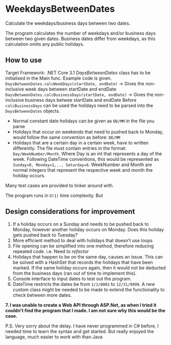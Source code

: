 # WeekdaysBetweenDates
Calculate the weekdays/business days between two dates.

The program calculates the number of weekdays and/or business days between two given dates.
Business dates differ from weekdays, as this calculation omits any public holidays.

## How to use
Target Framework: .NET Core 3.1
*DaysBetweenDates* class has to be initialised in the Main func. Example code is given. 
`DaysBetweenDates.calcWeekDays(startDate, endDate)` -> Gives the non-inclusive week days between startDate and endDate
`DaysBetweenDates.calcBusinessDays(startDate, endDate)` -> Gives the non-inclusive business days betwee startDate and endDate
Before `calcBusinessDays` can be used the holidays need to be parsed into the `DaysBetweenDates` objects.
  - Normal constant date holidays can be given as `DD/MM` in the file you parse
  - Holidays that occur on weekends that need to pushed back to Monday, would follow the same convention as before: `DD/MM`
  - Holidays that are a certain day in a certain week, have to written differently. The file must contain entries in the format: `Day/WeekNumber/Month`.
    Where Day is an int that represents a day of the week. Following DateTime conventions, this would be represented as `Sunday=0, Monday=1,.., Saturday=6`.
    WeekNumber and Month are normal integers that represent the respective week and month the holiday occurs.
    
Many test cases are provided to tinker around with.

The program runs in `O(1)` time complexity. But 

## Design considerations for improvement
1. If a holiday occurs on a Sunday and needs to be pushed back to Monday, however another holiday occurs on Monday. Does this holiday gets pushed back to Tuesday?
2. More efficient method to deal with holidays that doesn't use loops
3. File opening can be simplified into one method, therefore reducing repeated code. i.e. Need to *refactor*
4. Holidays that happen to be on the same day, causes an issue. This can be solved with a HashSet that records the holidays that have been marked.
    If the same holiday occurs again, then it would not be deducted from the business days (ran out of time to implement this).
5. Console interface to input dates to test out the program.
6. DateTime restricts the dates be from `1/1/0001` to `12/31/9999`. A new custom class might be needed to be made to extend the functionality to check between more dates.

**7. I was unable to create a Web API through ASP.Net, as when I tried it couldn't find the program that I made. I am not sure why this would be the case.**

P.S. Very sorry about the delay. I have never programmed in C# before, I needed time to learn the syntax and get started. But really enjoyed the language, much easier to work with than Java
